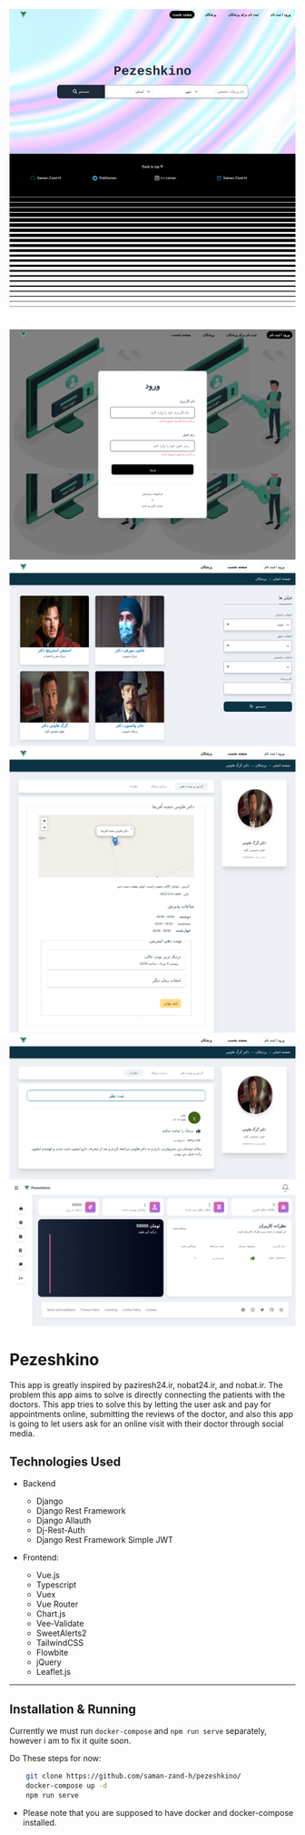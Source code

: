 ![HomePage](https://github.com/Saman-Zand-H/portfolio/blob/master/backend/media/projects/frontend.png)
![HomePage](https://github.com/Saman-Zand-H/portfolio/blob/master/backend/media/projects/frontend_1.png)
![HomePage](https://github.com/Saman-Zand-H/portfolio/blob/master/backend/media/projects/frontend_2.png)
![HomePage](https://github.com/Saman-Zand-H/portfolio/blob/master/backend/media/projects/frontend_3.png)
![HomePage](https://github.com/Saman-Zand-H/portfolio/blob/master/backend/media/projects/frontend_4.png)
![HomePage](https://github.com/Saman-Zand-H/portfolio/blob/master/backend/media/projects/frontend_5.png)



# Pezeshkino

This app is greatly inspired by paziresh24.ir, nobat24.ir, and nobat.ir. The problem this app aims to solve is directly connecting the patients with the doctors. This app tries to solve this by letting the user ask and pay for appointments online, submitting the reviews of the doctor, and also this app is going to let users ask for an online visit with their doctor through social media.

## Technologies Used

+ Backend

  + Django
  + Django Rest Framework
  + Django Allauth
  + Dj-Rest-Auth
  + Django Rest Framework Simple JWT

+ Frontend:
  + Vue.js
  + Typescript
  + Vuex
  + Vue Router
  + Chart.js
  + Vee-Validate
  + SweetAlerts2
  + TailwindCSS
  + Flowbite
  + jQuery
  + Leaflet.js

<hr>

## Installation & Running

Currently we must run `docker-compose` and `npm run serve` separately, however i am to fix it quite soon.

Do These steps for now:

```bash
    git clone https://github.com/saman-zand-h/pezeshkino/
    docker-compose up -d
    npm run serve
```

+ Please note that you are supposed to have docker and docker-compose installed.
